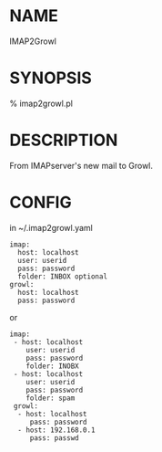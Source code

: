 # NAME

IMAP2Growl

# SYNOPSIS

% imap2growl.pl

# DESCRIPTION

From IMAPserver's new mail to Growl.

# CONFIG

in ~/.imap2growl.yaml

    imap:
      host: localhost
      user: userid
      pass: password
      folder: INBOX optional 
    growl:
      host: localhost
      pass: password

or

    imap:
     - host: localhost
        user: userid
        pass: password
        folder: INOBX
     - host: localhost
        user: userid
        pass: password
        folder: spam
     growl:
      - host: localhost
         pass: password
      - host: 192.168.0.1
         pass: passwd

